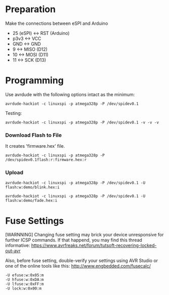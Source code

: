 Preparation
=
Make the connections between eSPI and Arduino
- 25 (eSPI) <-> RST (Arduino)
- p3v3 <-> VCC
- GND <-> GND
- 9 <-> MISO (D12)
- 10 <-> MOSI (D11)
- 11 <-> SCK (D13)

Programming
=
Use avrdude with the following options intact as the minimum:

    avrdude-hackiot -c linuxspi -p atmega328p -P /dev/spidev0.1

Testing:

    avrdude-hackiot -c linuxspi -p atmega328p -P /dev/spidev0.1 -v -v -v


### Download Flash to File
It creates 'firmware.hex' file.

    avrdude-hackiot -c linuxspi -p atmega328p -P /dev/spidev0.1flash:r:firmware.hex:r

### Upload

    avrdude-hackiot -c linuxspi -p atmega328p -P /dev/spidev0.1 -U flash:w:demo/blink.hex:i

    avrdude-hackiot -c linuxspi -p atmega328p -P /dev/spidev0.1 -U flash:w:demo/fade.hex:i

Fuse Settings
=
[WARNNING] Changing fuse setting may brick your device unresponsive for further ICSP commands.
If that happend, you may find this thread informative: https://www.avrfreaks.net/forum/tutsoft-recovering-locked-out-avr

Also, before fuse setting, double-verify your settings using AVR Studio or one of the online tools like this: http://www.engbedded.com/fusecalc/

    -U efuse:w:0x05:m
    -U hfuse:w:0xDA:m
    -U lfuse:w:0xFF:m
    -U lock:w:0x00:m
